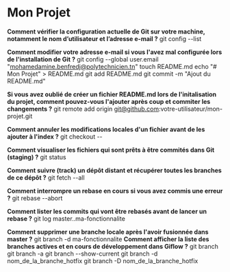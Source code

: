 # Mon Projet
**Comment vérifier la configuration actuelle de Git sur votre machine, notamment le nom
d’utilisateur et l’adresse e-mail ?**
git config --list


**Comment modifier votre adresse e-mail si vous l'avez mal configurée lors de l'installation
de Git ?**
git config --global user.email "mohamedamine.benfredj@polytechnicien.tn"
touch README.md
echo "# Mon Projet" > README.md
git add README.md
git commit -m "Ajout du README.md"


**Si vous avez oublié de créer un fichier README.md lors de l'initalisation du projet,
comment pouvez-vous l'ajouter après coup et commiter les changements ?**
git remote add origin git@github.com:votre-utilisateur/mon-projet.git


**Comment annuler les modifications locales d'un fichier avant de les ajouter à l'index ?**
git checkout -- <fichier>

**Comment visualiser les fichiers qui sont prêts à être commités dans Git (staging) ?**
 git status


**Comment suivre (track) un dépôt distant et récupérer toutes les branches de ce dépôt ?**
git fetch --all

**Comment interrompre un rebase en cours si vous avez commis une erreur ?**
git rebase --abort

**Comment lister les commits qui vont être rebasés avant de lancer un rebase ?**
git log master..ma-fonctionnalite

 **Comment supprimer une branche locale après l'avoir fusionnée dans master ?**
 git branch -d ma-fonctionnalite
**Comment afficher la liste des branches actives et en cours de développement dans
Giflow ?**
git branch
git branch -a
git branch --show-current
git branch -d nom_de_la_branche_hotfix
git branch -D nom_de_la_branche_hotfix
